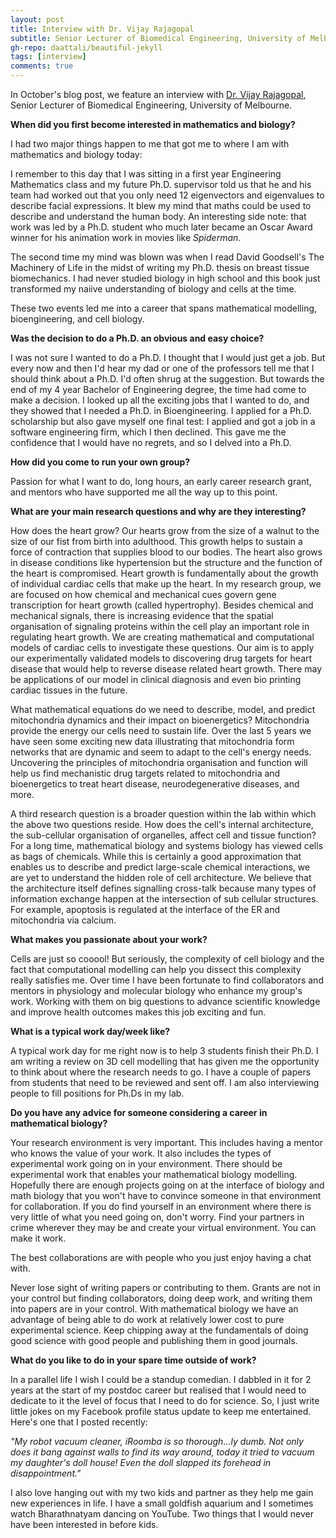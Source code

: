 ```yaml
---
layout: post
title: Interview with Dr. Vijay Rajagopal
subtitle: Senior Lecturer of Biomedical Engineering, University of Melbourne
gh-repo: daattali/beautiful-jekyll
tags: [interview]
comments: true
---
```


In October's blog post, we feature an interview with [Dr. Vijay Rajagopal](https://biomedical.eng.unimelb.edu.au/cell-structure-mechanobiology), Senior Lecturer of Biomedical Engineering, University of Melbourne.

**When did you first become interested in mathematics and biology?**

I had two major things happen to me that got me to where I am with mathematics and biology today:

I remember to this day that I was sitting in a first year Engineering Mathematics class and my future Ph.D. supervisor told us that he and his team had worked out that you only need 12 eigenvectors and eigenvalues to describe facial expressions. It blew my mind that maths could be used to describe and understand the human body. An interesting side note: that work was led by a Ph.D. student who much later became an Oscar Award winner for his animation work in movies like _Spiderman_.

The second time my mind was blown was when I read David Goodsell's The Machinery of Life in the midst of writing my Ph.D. thesis on breast tissue biomechanics. I had never studied biology in high school and this book just transformed my naiive understanding of biology and cells at the time.

These two events led me into a career that spans mathematical modelling, bioengineering, and cell biology.  

**Was the decision to do a Ph.D. an obvious and easy choice?**

I was not sure I wanted to do a Ph.D. I thought that I would just get a job. But every now and then I'd hear my dad or one of the professors tell me that I should think about a Ph.D. I'd often shrug at the suggestion. But towards the end of my 4 year Bachelor of Engineering degree, the time had come to make a decision. I looked up all the exciting jobs that I wanted to do, and they showed that I needed a Ph.D. in Bioengineering. I applied for a Ph.D. scholarship but also gave myself one final test: I applied and got a job in a software engineering firm, which I then declined. This gave me the confidence that I would have no regrets, and so I delved into a Ph.D.

**How did you come to run your own group?**

Passion for what I want to do, long hours, an early career research grant, and mentors who have supported me all the way up to this point.

**What are your main research questions and why are they interesting?**

How does the heart grow? Our hearts grow from the size of a walnut to the size of our fist from birth into adulthood. This growth helps to sustain a force of contraction that supplies blood to our bodies. The heart also grows in disease conditions like hypertension but the structure and the function of the heart is compromised. Heart growth is fundamentally about the growth of individual cardiac cells that make up the heart. In my research group, we are focused on how chemical and mechanical cues govern gene transcription for heart growth (called hypertrophy). Besides chemical and mechanical signals, there is increasing evidence that the spatial organisation of signaling proteins within the cell play an important role in regulating heart growth. We are creating mathematical and computational models of cardiac cells to investigate these questions. Our aim is to apply our experimentally validated models to discovering drug targets for heart disease that would help to reverse disease related heart growth. There may be applications of our model in clinical diagnosis and even bio printing cardiac tissues in the future. 

What mathematical equations do we need to describe, model, and predict mitochondria dynamics and their impact on bioenergetics? Mitochondria provide the energy our cells need to sustain life. Over the last 5 years we have seen some exciting new data illustrating that mitochondria form networks that are dynamic and seem to adapt to the cell's energy needs. Uncovering the principles of mitochondria organisation and function will help us find mechanistic drug targets related to mitochondria and bioenergetics to treat heart disease, neurodegenerative diseases, and more.  

A third research question is a broader question within the lab within which the above two questions reside. How does the cell's internal architecture, the sub-cellular organisation of organelles, affect cell and tissue function? For a long time, mathematical biology and systems biology has viewed cells as bags of chemicals. While this is certainly a good approximation that enables us to describe and predict large-scale chemical interactions, we are yet to understand the hidden role of cell architecture. We believe that the architecture itself defines signalling cross-talk because many types of information exchange happen at the intersection of sub cellular structures. For example, apoptosis is regulated at the interface of the ER and mitochondria via calcium. 

**What makes you passionate about your work?**

Cells are just so cooool! But seriously, the complexity of cell biology and the fact that computational modelling can help you dissect this complexity really satisfies me. Over time I have been fortunate to find collaborators and mentors in physiology and molecular biology who enhance my group's work. Working with them on big questions to advance scientific knowledge and improve health outcomes makes this job exciting and fun. 

**What is a typical work day/week like?**

A typical work day for me right now is to help 3 students finish their Ph.D. I am writing a review on 3D cell modelling that has given me the opportunity to think about where the research needs to go. I have a couple of papers from students that need to be reviewed and sent off. I am also interviewing people to fill positions for Ph.Ds in my lab. 

**Do you have any advice for someone considering a career in mathematical biology?**

Your research environment is very important. This includes having a mentor who knows the value of your work. It also includes the types of experimental work going on in your environment. There should be experimental work that enables your mathematical biology modelling. Hopefully there are enough projects going on at the interface of biology and math biology that you won't have to convince someone in that environment for collaboration. If you do find yourself in an environment where there is very little of what you need going on, don't worry. Find your partners in crime wherever they may be and create your virtual environment. You can make it work. 

The best collaborations are with people who you just enjoy having a chat with. 

Never lose sight of writing papers or contributing to them. Grants are not in your control but finding collaborators, doing deep work, and writing them into papers are in your control. With mathematical biology we have an advantage of being able to do work at relatively lower cost to pure experimental science. Keep chipping away at the fundamentals of doing good science with good people and publishing them in good journals. 

**What do you like to do in your spare time outside of work?**

In a parallel life I wish I could be a standup comedian. I dabbled in it for 2 years at the start of my postdoc career but realised that I would need to dedicate to it the level of focus that I need to do for science. So, I just write little jokes on my Facebook profile status update to keep me entertained. Here's one that I posted recently: 

_"My robot vacuum cleaner, iRoomba is so thorough...ly dumb. Not only does it bang against walls to find its way around, today it tried to vacuum my daughter's doll house! Even the doll slapped its forehead in disappointment."_

I also love hanging out with my two kids and partner as they help me gain new experiences in life. I have a small goldfish aquarium and I sometimes watch Bharathnatyam dancing on YouTube. Two things that I would never have been interested in before kids.
